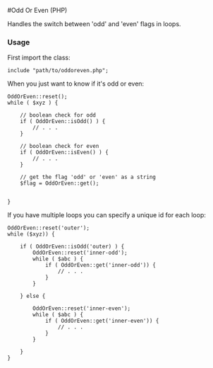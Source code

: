 #Odd Or Even (PHP)

Handles the switch between 'odd' and 'even' flags in loops.

### Usage

First import the class:
	
	include "path/to/oddoreven.php";

When you just want to know if it's odd or even:

	OddOrEven::reset();
	while ( $xyz ) {
	
		// boolean check for odd
		if ( OddOrEven::isOdd() ) {
			// . . .
		} 
		
		// boolean check for even
		if ( OddOrEven::isEven() ) {
			// . . .
		}
		
		// get the flag 'odd' or 'even' as a string
		$flag = OddOrEven::get(); 
		
		
	}

If you have multiple loops you can specify a unique id for each loop:

	OddOrEven::reset('outer');
	while ($xyz)) {
		
		if ( OddOrEven::isOdd('outer) ) {			
			OddOrEven::reset('inner-odd');
			while ( $abc ) {
				if ( OddOrEven::get('inner-odd')) {
					// . . .
				}
			}
			
		} else {

			OddOrEven::reset('inner-even');
			while ( $abc ) {
				if ( OddOrEven::get('inner-even')) {
					// . . .
				}
			}
			
		}
	}
	
	
	
